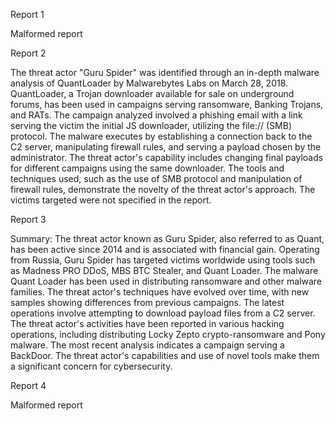 
Report 1

Malformed report





Report 2

The threat actor "Guru Spider" was identified through an in-depth malware analysis of QuantLoader by Malwarebytes Labs on March 28, 2018. QuantLoader, a Trojan downloader available for sale on underground forums, has been used in campaigns serving ransomware, Banking Trojans, and RATs. The campaign analyzed involved a phishing email with a link serving the victim the initial JS downloader, utilizing the file:// (SMB) protocol. The malware executes by establishing a connection back to the C2 server, manipulating firewall rules, and serving a payload chosen by the administrator. The threat actor's capability includes changing final payloads for different campaigns using the same downloader. The tools and techniques used, such as the use of SMB protocol and manipulation of firewall rules, demonstrate the novelty of the threat actor's approach. The victims targeted were not specified in the report.





Report 3

Summary:
The threat actor known as Guru Spider, also referred to as Quant, has been active since 2014 and is associated with financial gain. Operating from Russia, Guru Spider has targeted victims worldwide using tools such as Madness PRO DDoS, MBS BTC Stealer, and Quant Loader. The malware Quant Loader has been used in distributing ransomware and other malware families. The threat actor's techniques have evolved over time, with new samples showing differences from previous campaigns. The latest operations involve attempting to download payload files from a C2 server. The threat actor's activities have been reported in various hacking operations, including distributing Locky Zepto crypto-ransomware and Pony malware. The most recent analysis indicates a campaign serving a BackDoor. The threat actor's capabilities and use of novel tools make them a significant concern for cybersecurity.





Report 4

Malformed report



